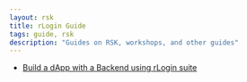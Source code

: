 ```yaml
---
layout: rsk
title: rLogin Guide
tags: guide, rsk
description: "Guides on RSK, workshops, and other guides"
---
```


- [Build a dApp with a Backend using rLogin suite](/guides/rLogin/connect-dapp/)

